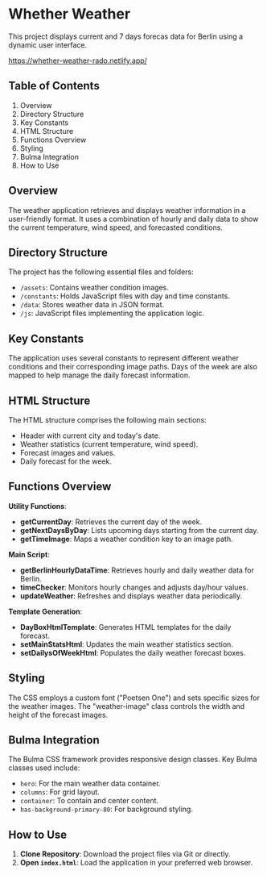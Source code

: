 # Whether Weather

This project displays current and 7 days forecas data for Berlin using a dynamic user interface.

https://whether-weather-rado.netlify.app/

## Table of Contents

1. Overview
2. Directory Structure
3. Key Constants
4. HTML Structure
5. Functions Overview
6. Styling
7. Bulma Integration
8. How to Use

## Overview

The weather application retrieves and displays weather information in a user-friendly format. It uses a combination of hourly and daily data to show the current temperature, wind speed, and forecasted conditions.

## Directory Structure

The project has the following essential files and folders:
- `/assets`: Contains weather condition images.
- `/constants`: Holds JavaScript files with day and time constants.
- `/data`: Stores weather data in JSON format.
- `/js`: JavaScript files implementing the application logic.

## Key Constants

The application uses several constants to represent different weather conditions and their corresponding image paths. Days of the week are also mapped to help manage the daily forecast information.

## HTML Structure

The HTML structure comprises the following main sections:
- Header with current city and today's date.
- Weather statistics (current temperature, wind speed).
- Forecast images and values.
- Daily forecast for the week.

## Functions Overview

**Utility Functions**:
- **getCurrentDay**: Retrieves the current day of the week.
- **getNextDaysByDay**: Lists upcoming days starting from the current day.
- **getTimeImage**: Maps a weather condition key to an image path.

**Main Script**:
- **getBerlinHourlyDataTime**: Retrieves hourly and daily weather data for Berlin.
- **timeChecker**: Monitors hourly changes and adjusts day/hour values.
- **updateWeather**: Refreshes and displays weather data periodically.

**Template Generation**:
- **DayBoxHtmlTemplate**: Generates HTML templates for the daily forecast.
- **setMainStatsHtml**: Updates the main weather statistics section.
- **setDailysOfWeekHtml**: Populates the daily weather forecast boxes.

## Styling

The CSS employs a custom font ("Poetsen One") and sets specific sizes for the weather images. The "weather-image" class controls the width and height of the forecast images.

## Bulma Integration

The Bulma CSS framework provides responsive design classes. Key Bulma classes used include:
- `hero`: For the main weather data container.
- `columns`: For grid layout.
- `container`: To contain and center content.
- `has-background-primary-80`: For background styling.

## How to Use

1. **Clone Repository**: Download the project files via Git or directly.
2. **Open `index.html`**: Load the application in your preferred web browser.
